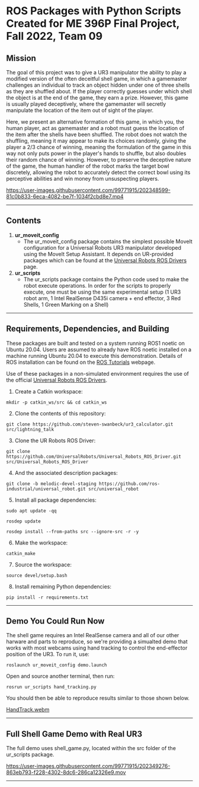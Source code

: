 # ROS Packages with Python Scripts Created for ME 396P Final Project, Fall 2022, Team 09

## Mission
The goal of this project was to give a UR3 manipulator the ability to play a modified version of the often deceitful shell game, in which a gamemaster challenges an individual to track an object hidden under one of three shells as they are shuffled about. If the player correctly guesses under which shell the object is at the end of the game, they earn a prize. However, this game is usually played deceptively, where the gamemaster will secretly manipulate the location of the item out of sight of the player. 

Here, we present an alternative formation of this game, in which you, the human player, act as gamemaster and a robot must guess the location of the item after the shells have been shuffled. The robot does not watch the shuffling, meaning it may appear to make its choices randomly, giving the player a 2/3 chance of winning, meaning the formulation of the game in this way not only puts power in the player's hands to shuffle, but also doubles their random chance of winning. However, to preserve the deceptive nature of the game, the human handler of the robot marks the target bowl discretely, allowing the robot to accurately detect the correct bowl using its perceptive abilities and win money from unsuspecting players.


https://user-images.githubusercontent.com/99771915/202348599-81c0b833-6eca-4082-be7f-1034f2cbd8e7.mp4

---

## Contents
1. **ur_moveit_config**
    * The ur_moveit_config package contains the simplest possible MoveIt configuration for a Universal Robots UR3 manipulator developed using the MoveIt Setup Assistant. It depends on UR-provided packages which can be found at the [Universal Robots ROS Drivers](https://github.com/UniversalRobots/Universal_Robots_ROS_Driver) page.
2. **ur_scripts**
    * The ur_scripts package contains the Python code used to make the robot execute operations. In order for the scripts to properly execute, one must be using the same experimental setup (1 UR3 robot arm, 1 Intel RealSense D435i camera + end effector, 3 Red Shells, 1 Green Marking on a Shell)
---

## Requirements, Dependencies, and Building
These packages are built and tested on a system running ROS1 noetic on Ubuntu 20.04. Users are assumed to already have ROS noetic installed on a machine running Ubuntu 20.04 to execute this demonstration. Details of ROS installation can be found on the [ROS Tutorials](http://wiki.ros.org/ROS/Tutorials) webpage.

Use of these packages in a non-simulated environment requires the use of the official [Universal Robots ROS Drivers](https://github.com/UniversalRobots/Universal_Robots_ROS_Driver).   
1. Create a Catkin workspace:
```console
mkdir -p catkin_ws/src && cd catkin_ws
```
2. Clone the contents of this repository:
```console
git clone https://github.com/steven-swanbeck/ur3_calculator.git src/lightning_talk
```
3. Clone the UR Robots ROS Driver:
```console
git clone https://github.com/UniversalRobots/Universal_Robots_ROS_Driver.git src/Universal_Robots_ROS_Driver
```
4. And the associated description packages:
```console
git clone -b melodic-devel-staging https://github.com/ros-industrial/universal_robot.git src/universal_robot
```
5. Install all package dependencies:
```console
sudo apt update -qq
```
```console
rosdep update
```
```console
rosdep install --from-paths src --ignore-src -r -y
```
6. Make the workspace:
```console
catkin_make
```
7. Source the workspace:
```console
source devel/setup.bash
```
8. Install remaining Python dependencies:
```console
pip install -r requirements.txt
```
---
## Demo You Could Run Now
The shell game requires an Intel RealSense camera and all of our other harware and parts to reproduce, so we're providing a simualted demo that works with most webcams using hand tracking to control the end-effector position of the UR3. To run it, use:
```console
roslaunch ur_moveit_config demo.launch
```
Open and source another terminal, then run:
```console
rosrun ur_scripts hand_tracking.py
```
You should then be able to reproduce results similar to those shown below.

[HandTrack.webm](https://user-images.githubusercontent.com/99771915/202353380-6606532c-889d-4f19-9824-c336622b92ac.webm)

---

## Full Shell Game Demo with Real UR3
The full demo uses shell_game.py, located within the src folder of the ur_scripts package.

https://user-images.githubusercontent.com/99771915/202349276-863eb793-f228-4302-8dc6-286ca12326e9.mov

---
